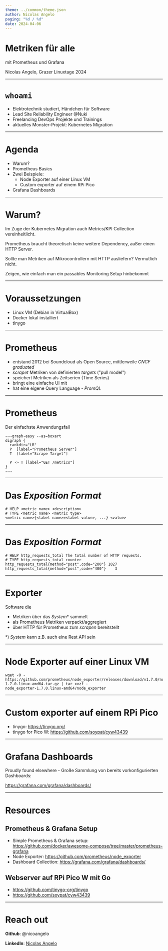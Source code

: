 ```yaml
---
theme: ../common/theme.json
author: Nicolas Angelo
paging: "%d / %d"
date: 2024-04-06
---
```


# Metriken für alle

mit Prometheus und Grafana

Nicolas Angelo, Grazer Linuxtage 2024

---

# `whoami`

- Elektrotechnik studiert, Händchen für Software
- Lead Site Reliability Engineer @Nuki
- Freelancing DevOps Projekte und Trainings
- aktuelles Monster-Projekt: Kubernetes Migration

---

# Agenda

- Warum?
- Prometheus Basics
- Zwei Beispiele:
  - Node Exporter auf einer Linux VM
  - Custom exporter auf einem RPi Pico
- Grafana Dashboards

---

# Warum?

Im Zuge der Kubernetes Migration auch Metrics/KPI Collection vereinheitlicht.

Prometheus braucht theoretisch keine weitere Dependency, außer einen HTTP Server.

Sollte man Metriken auf Mikrocontrollern mit HTTP ausliefern? Vermutlich nicht.

Zeigen, wie einfach man ein passables Monitoring Setup hinbekommt

---

# Voraussetzungen

- Linux VM (Debian in VirtualBox)
- Docker lokal installiert
- tinygo

---

# Prometheus

- entstand 2012 bei Soundcloud als Open Source, mittlerweile _CNCF graduated_
- _scrapet_ Metriken von definierten _targets_ ("pull model")
- speichert Metriken als Zeitserien (Time Series)
- bringt eine einfache UI mit
- hat eine eigene Query Language - _PromQL_

---

# Prometheus

Der einfachste Anwendungsfall

```
~~~graph-easy --as=boxart
digraph {
  rankdir="LR"
  P  [label="Prometheus Server"]
  T  [label="Scrape Target"]

  P -> T [label="GET /metrics"]
}
~~~
```

---

# Das _Exposition Format_

```
# HELP <metric name> <description>
# TYPE <metric name> <metric type>
<metric name>{<label name>=<label value>, ...} <value>
```

---

# Das _Exposition Format_

```
# HELP http_requests_total The total number of HTTP requests.
# TYPE http_requests_total counter
http_requests_total{method="post",code="200"} 1027
http_requests_total{method="post",code="400"}    3
```

---

# Exporter

Software die

- Metriken über das _System_* sammelt
- als Prometheus Metriken verpackt/aggregiert
- über HTTP für Prometheus zum _scrapen_ bereitstellt

*) _System_ kann z.B. auch eine Rest API sein

---

# Node Exporter auf einer Linux VM

```
wget -O - https://github.com/prometheus/node_exporter/releases/download/v1.7.0/node_exporter-1.7.0.linux-amd64.tar.gz | tar xvzf -
node_exporter-1.7.0.linux-amd64/node_exporter
```

---

# Custom exporter auf einem RPi Pico

- tinygo: https://tinygo.org/
- tinygo for Pico W: https://github.com/soypat/cyw43439

---

# Grafana Dashboards

Proudly found elsewhere - Große Sammlung von bereits vorkonfigurierten Dashboards:

https://grafana.com/grafana/dashboards/

---

# Resources

## Prometheus & Grafana Setup

- Simple Prometheus & Grafana setup: https://github.com/docker/awesome-compose/tree/master/prometheus-grafana
- Node Exporter: https://github.com/prometheus/node_exporter
- Dashboard Collection: https://grafana.com/grafana/dashboards/

## Webserver auf RPi Pico W mit Go

- https://github.com/tinygo-org/tinygo
- https://github.com/soypat/cyw43439

---

# Reach out

**Github**: @nicoangelo

**LinkedIn**: [Nicolas Angelo](https://www.linkedin.com/in/nicoangelo)


